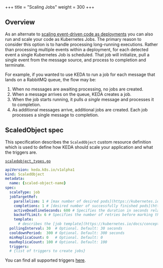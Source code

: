 +++
title = "Scaling Jobs"
weight = 300
+++


## Overview

As an alternate to [scaling event-driven code as deployments](../scaling-deployments) you can also run and scale your code as Kubernetes Jobs.  The primary reason to consider this option is to handle processing long-running executions.  Rather than processing multiple events within a deployment, for each detected event a single Kubernetes Job is scheduled.  That job will initialize, pull a single event from the message source, and process to completion and terminate.

For example, if you wanted to use KEDA to run a job for each message that lands on a RabbitMQ queue, the flow may be:

1. When no messages are awaiting processing, no jobs are created.
1. When a message arrives on the queue, KEDA creates a job.
1. When the job starts running, it pulls *a single* message and processes it to completion.
1. As additional messages arrive, additional jobs are created.  Each job processes a single message to completion.

## ScaledObject spec

This specification describes the `ScaledObject` custom resource definition which is used to define how KEDA should scale your application and what the triggers are.

[`scaledobject_types.go`](https://github.com/kedacore/keda/blob/v1.4.0/pkg/apis/keda/v1alpha1/scaledobject_types.go)

```yaml
apiVersion: keda.k8s.io/v1alpha1
kind: ScaledObject
metadata:
  name: {scaled-object-name}
spec:
  scaleType: job
  jobTargetRef:
    parallelism: 1 # [max number of desired pods](https://kubernetes.io/docs/concepts/workloads/controllers/job/#controlling-parallelism)
    completions: 1 # [desired number of successfully finished pods](https://kubernetes.io/docs/concepts/workloads/controllers/job/#controlling-parallelism)
    activeDeadlineSeconds: 600 # Specifies the duration in seconds relative to the startTime that the job may be active before the system tries to terminate it; value must be positive integer
    backoffLimit: 6 # Specifies the number of retries before marking this job failed. Defaults to 6
    template:
      # describes the [job template](https://kubernetes.io/docs/concepts/workloads/controllers/jobs/)
  pollingInterval: 30  # Optional. Default: 30 seconds
  cooldownPeriod:  300 # Optional. Default: 300 seconds
  minReplicaCount: 0   # Optional. Default: 0
  maxReplicaCount: 100 # Optional. Default: 100
  triggers:
  # {list of triggers to create jobs}
```

You can find all supported triggers [here](../scalers).

